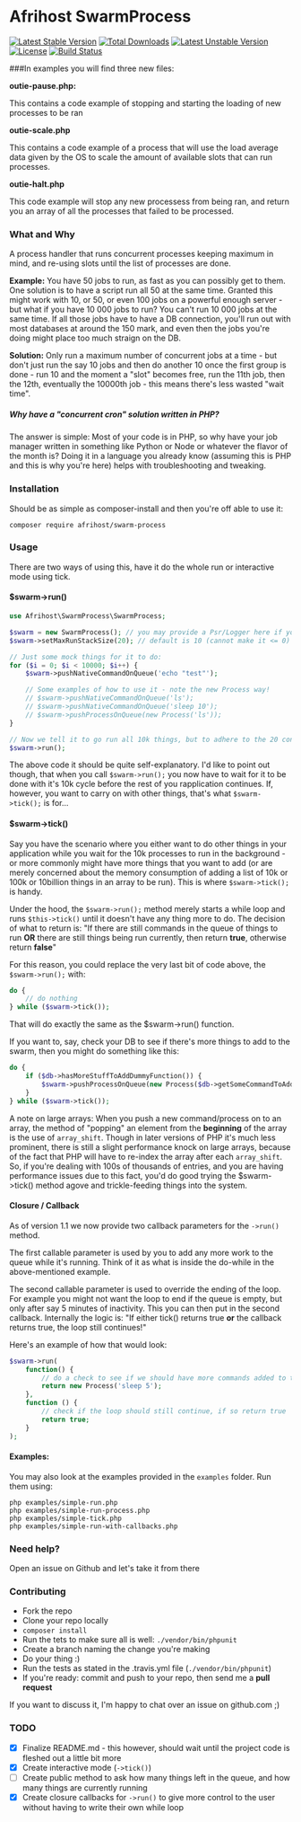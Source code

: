# Afrihost SwarmProcess
[![Latest Stable Version](https://poser.pugx.org/afrihost/swarm-process/v/stable)](https://packagist.org/packages/afrihost/swarm-process) [![Total Downloads](https://poser.pugx.org/afrihost/swarm-process/downloads)](https://packagist.org/packages/afrihost/swarm-process) [![Latest Unstable Version](https://poser.pugx.org/afrihost/swarm-process/v/unstable)](https://packagist.org/packages/afrihost/swarm-process) [![License](https://poser.pugx.org/afrihost/swarm-process/license)](https://packagist.org/packages/afrihost/swarm-process)
[![Build Status](https://travis-ci.org/afrihost/swarm-process.svg?branch=master)](https://travis-ci.org/afrihost/swarm-process)


###In examples you will find three new files:

**outie-pause.php:**

This contains a code example of stopping and starting the loading of new processes to be ran


**outie-scale.php**

This contains a code example of a process that will use the load average data given by the OS to scale the amount of available slots that can run processes.

**outie-halt.php**

This code example will stop any new processess from being ran, and return you an array of all the processes that failed to be processed.


### What and Why

A process handler that runs concurrent processes keeping maximum in mind, and re-using slots until the list of processes are done. 

**Example:** You have 50 jobs to run, as fast as you can possibly get to them. One solution is to have a script run all 50 at the same time. Granted this might work with 10, or 50, or even 100 jobs on a powerful enough server - but what if you have 10 000 jobs to run? You can't run 10 000 jobs at the same time. If all those jobs have to have a DB connection, you'll run out with most databases at around the 150 mark, and even then the jobs you're doing might place too much straign on the DB.

**Solution:** Only run a maximum number of concurrent jobs at a time - but don't just run the say 10 jobs and then do another 10 once the first group is done - run 10 and the moment a "slot" becomes free, run the 11th job, then the 12th, eventually the 10000th job - this means there's less wasted "wait time".

##### Why have a "concurrent cron" solution written in PHP?
The answer is simple: Most of your code is in PHP, so why have your job manager written in something like Python or Node or whatever the flavor of the month is? Doing it in a language you already know (assuming this is PHP and this is why you're here) helps with troubleshooting and tweaking.

### Installation
Should be as simple as composer-install and then you're off able to use it:
```shell
composer require afrihost/swarm-process
```
### Usage
There are two ways of using this, have it do the whole run or interactive mode using tick.

#### $swarm->run()
```php
use Afrihost\SwarmProcess\SwarmProcess;

$swarm = new SwarmProcess(); // you may provide a Psr/Logger here if you want to
$swarm->setMaxRunStackSize(20); // default is 10 (cannot make it <= 0)

// Just some mock things for it to do:
for ($i = 0; $i < 10000; $i++) {
    $swarm->pushNativeCommandOnQueue('echo "test"');

    // Some examples of how to use it - note the new Process way!
    // $swarm->pushNativeCommandOnQueue('ls');
    // $swarm->pushNativeCommandOnQueue('sleep 10');
    // $swarm->pushProcessOnQueue(new Process('ls'));
}

// Now we tell it to go run all 10k things, but to adhere to the 20 concurrent rule set above:
$swarm->run();
```

The above code it should be quite self-explanatory. I'd like to point out though, that when you call `$swarm->run();` you now have to wait for it to be done with it's 10k cycle before the rest of you rapplication continues. If, however, you want to carry on with other things, that's what `$swarm->tick();` is for...

#### $swarm->tick()

Say you have the scenario where you either want to do other things in your application while you wait for the 10k processes to run in the background - or more commonly might have more things that you want to add (or are merely concerned about the memory consumption of adding a list of 10k or 100k or 10billion things in an array to be run). This is where `$swarm->tick();` is handy.

Under the hood, the `$swarm->run();` method merely starts a while loop and runs `$this->tick()` until it doesn't have any thing more to do. The decision of what to return is: "If there are still commands in the queue of things to run **OR** there are still things being run currently, then return **true**, otherwise return **false**"

For this reason, you could replace the very last bit of code above, the `$swarm->run();` with:

```php
do {
	// do nothing
} while ($swarm->tick());
```

That will do exactly the same as the $swarm->run() function.

If you want to, say, check your DB to see if there's more things to add to the swarm, then you might do something like this:

```php
do {
	if ($db->hasMoreStuffToAddDummyFunction()) {
		$swarm->pushProcessOnQueue(new Process($db->getSomeCommandToAddToTheQueue()));
	}
} while ($swarm->tick());
```

A note on large arrays: When you push a new command/process on to an array, the method of "popping" an element from the **beginning** of the array is the use of `array_shift`. Though in later versions of PHP it's much less prominent, there is still a slight performance knock on large arrays, because of the fact that PHP will have to re-index the array after each `array_shift`. So, if you're dealing with 100s of thousands of entries, and you are having performance issues due to this fact, you'd do good trying the $swarm->tick() method agove and trickle-feeding things into the system.

#### Closure / Callback

As of version 1.1 we now provide two callback parameters for the `->run()` method.

The first callable parameter is used by you to add any more work to the queue while it's running. Think of it as what is inside the do-while in the above-mentioned example.

The second callable parameter is used to override the ending of the loop. For example you might not want the loop to end if the queue is empty, but only after say 5 minutes of inactivity. This you can then put in the second callback. Internally the logic is: "If either tick() returns true **or** the callback returns true, the loop still continues!"

Here's an example of how that would look:

```php
$swarm->run(
    function() {
        // do a check to see if we should have more commands added to the queue
        return new Process('sleep 5');
    },
    function () {
        // check if the loop should still continue, if so return true
        return true;
    }
);
```

#### Examples:

You may also look at the examples provided in the `examples` folder. Run them using:

```shell
php examples/simple-run.php
php examples/simple-run-process.php
php examples/simple-tick.php
php examples/simple-run-with-callbacks.php
```

### Need help?

Open an issue on Github and let's take it from there

### Contributing

- Fork the repo
- Clone your repo locally
- `composer install`
- Run the tets to make sure all is well: `./vendor/bin/phpunit`
- Create a branch naming the change you're making
- Do your thing :)
- Run the tests as stated in the .travis.yml file (`./vendor/bin/phpunit`)
- If you're ready: commit and push to your repo, then send me a **pull request**

If you want to discuss it, I'm happy to chat over an issue on github.com ;)

### TODO

- [x] Finalize README.md - this however, should wait until the project code is fleshed out a little bit more
- [x] Create interactive mode (`->tick()`)
- [ ] Create public method to ask how many things left in the queue, and how many things are currently running
- [x] Create closure callbacks for `->run()` to give more control to the user without having to write their own while loop
